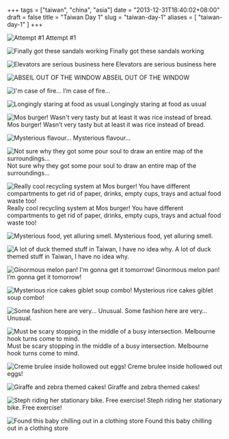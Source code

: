 +++
tags = ["taiwan", "china", "asia"]
date = "2013-12-31T18:40:02+08:00"
draft = false
title = "Taiwan Day 1"
slug = "taiwan-day-1"
aliases = [
	"taiwan-day-1"
]
+++



![Attempt #1](/images/2013/12/wpid-img_20131231_004403.jpg) Attempt #1 

![Finally got these sandals working](/images/2013/12/wpid-img_20131231_004907.jpg) Finally got these sandals working 

![Elevators are serious business here](/images/2013/12/wpid-img_20131231_003828.jpg) Elevators are serious business here 

![ABSEIL OUT OF THE WINDOW](/images/2013/12/wpid-img_20131231_004417.jpg) ABSEIL OUT OF THE WINDOW 

![I'm case of fire...](/images/2013/12/wpid-img_20131231_004435.jpg) I’m case of fire… 

![Longingly staring at food as usual](/images/2013/12/wpid-img_20131231_115848.jpg) Longingly staring at food as usual 

![Mos burger! Wasn't  very tasty but at least it was rice instead of bread.](/images/2013/12/wpid-img_20131231_120833.jpg) Mos burger! Wasn’t very tasty but at least it was rice instead of bread. 

![Mysterious flavour...](/images/2013/12/wpid-img_20131231_120854.jpg) Mysterious flavour… 

![Not sure why they got some pour soul to draw an entire map of the surroundings...](/images/2013/12/wpid-img_20131231_120909.jpg) Not sure why they got some pour soul to draw an entire map of the surroundings… 

![Really cool recycling system at Mos burger!  You have different compartments to get rid of paper, drinks, empty cups, trays and actual food waste too!](/images/2013/12/wpid-img_20131231_122241.jpg) Really cool recycling system at Mos burger! You have different compartments to get rid of paper, drinks, empty cups, trays and actual food waste too! 

![Mysterious food, yet alluring smell.](/images/2013/12/wpid-img_20131231_122700.jpg) Mysterious food, yet alluring smell. 

![A lot of duck themed stuff in Taiwan, I have no idea why.](/images/2013/12/wpid-img_20131231_123731.jpg) A lot of duck themed stuff in Taiwan, I have no idea why. 

![Ginormous melon pan! I'm gonna get it tomorrow!](/images/2013/12/wpid-img_20131231_125637.jpg) Ginormous melon pan! I’m gonna get it tomorrow! 

![Mysterious rice cakes giblet soup combo!](/images/2013/12/wpid-img_20131231_125850.jpg) Mysterious rice cakes giblet soup combo! 

![Some fashion here are very... Unusual.](/images/2013/12/wpid-img_20131231_133658.jpg) Some fashion here are very… Unusual. 

![Must be scary stopping in the middle of a busy intersection. Melbourne hook turns come to mind.](/images/2013/12/wpid-img_20131231_134210.jpg) Must be scary stopping in the middle of a busy intersection. Melbourne hook turns come to mind. 

![Creme brulee inside hollowed out eggs!](/images/2013/12/wpid-img_20131231_135248.jpg) Creme brulee inside hollowed out eggs! 

![Giraffe and zebra themed cakes!](/images/2013/12/wpid-img_20131231_135041.jpg) Giraffe and zebra themed cakes! 

![Steph riding her stationary bike. Free exercise!](/images/2013/12/wpid-img_20131231_144633.jpg) Steph riding her stationary bike. Free exercise! 

![Found this baby chilling out in a clothing store](/images/2013/12/wpid-img_20131231_1542431.jpg) Found this baby chilling out in a clothing store 
